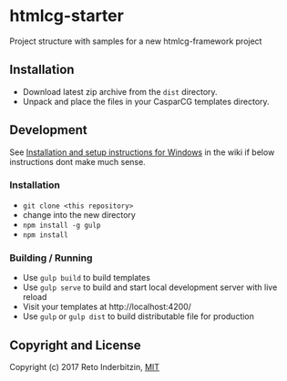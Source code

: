 # htmlcg-starter

Project structure with samples for a new htmlcg-framework project

## Installation

- Download latest zip archive from the `dist` directory.
- Unpack and place the files in your CasparCG templates directory.

## Development

See [Installation and setup instructions for Windows](https://github.com/indr/htmlcg-starter/wiki/Installation-and-setup-instructions-for-Windows) in the wiki if below instructions dont make much sense.

### Installation

- `git clone <this repository>`
- change into the new directory
- `npm install -g gulp`
- `npm install`

### Building / Running

- Use `gulp build` to build templates
- Use `gulp serve` to build and start local development server with live reload
- Visit your templates at http://localhost:4200/
- Use `gulp` or `gulp dist` to build distributable file for production

## Copyright and License

Copyright (c) 2017 Reto Inderbitzin, [MIT](LICENSE)
